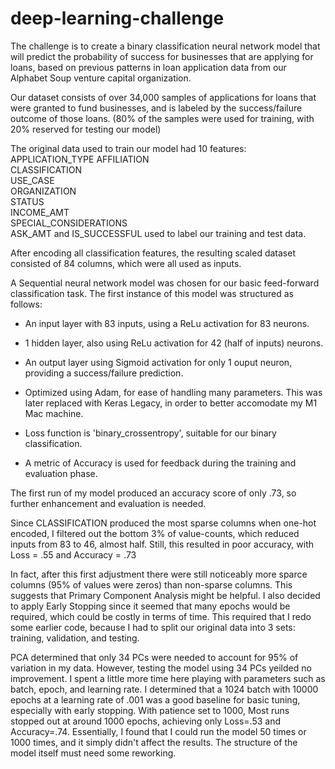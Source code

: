 # deep-learning-challenge

The challenge is to create a binary classification neural network model that will predict the probability  of success for businesses that are applying for loans, based on previous patterns in loan application data from our Alphabet Soup venture capital organization. 

Our dataset consists of over 34,000 samples of applications for loans that were granted to fund businesses, and is labeled by the success/failure outcome of those loans. (80% of the samples were used for training, with 20% reserved for testing our model)

The original data used to train our model had 10 features:
    APPLICATION_TYPE
    AFFILIATION   
    CLASSIFICATION      
    USE_CASE               
    ORGANIZATION     
    STATUS         
    INCOME_AMT      
    SPECIAL_CONSIDERATIONS   
    ASK_AMT 
    and 
    IS_SUCCESSFUL used to label our training and test data.    

After encoding all classification features, the resulting scaled dataset consisted of 84 columns, which were all used as inputs. 

A Sequential neural network model was chosen for our basic feed-forward classification task. The first instance of this model was structured as follows:

- An input layer with 83 inputs, using a ReLu activation for 83 neurons. 
- 1 hidden layer, also using ReLu activation for 42 (half of inputs) neurons. 
- An output layer using Sigmoid activation for only 1 ouput neuron, providing a success/failure prediction.

- Optimized using Adam, for ease of handling many parameters. This was later replaced with Keras Legacy, in order to better accomodate my M1 Mac machine. 
- Loss function is 'binary_crossentropy', suitable for our binary classification. 
- A metric of Accuracy is used for feedback during the training and evaluation phase. 


The first run of my model produced an accuracy score of only .73, so further enhancement and evaluation is needed. 

Since CLASSIFICATION produced the most sparse columns when one-hot encoded, I filtered out the bottom 3% of value-counts, which reduced inputs from 83 to 46, almost half. Still, this resulted in poor accuracy, with Loss = .55 and Accuracy = .73

In fact, after this first adjustment there were still noticeably more sparce columns (95% of values were zeros) than non-sparse columns. This suggests that Primary Component Analysis might be helpful. I also decided to apply Early Stopping since it seemed that many epochs would be required, which could be costly in terms of time. This required that I redo some earlier code, because I had to split our original data into 3 sets: training, validation, and testing. 

PCA determined that only 34 PCs were needed to account for 95% of variation in my data. However, testing the model using 34 PCs yeilded no improvement. I spent a little more time here playing with parameters such as batch, epoch, and learning rate. I determined that a 1024 batch with 10000 epochs at a learning rate of .001 was a good baseline for basic tuning, especially with early stopping. With patience set to 1000, Most runs stopped out at around 1000 epochs, achieving only Loss=.53 and Accuracy=.74. Essentially, I found that I could run the model 50 times or 1000 times, and it simply didn't affect the results. The structure of the model itself must need some reworking. 












